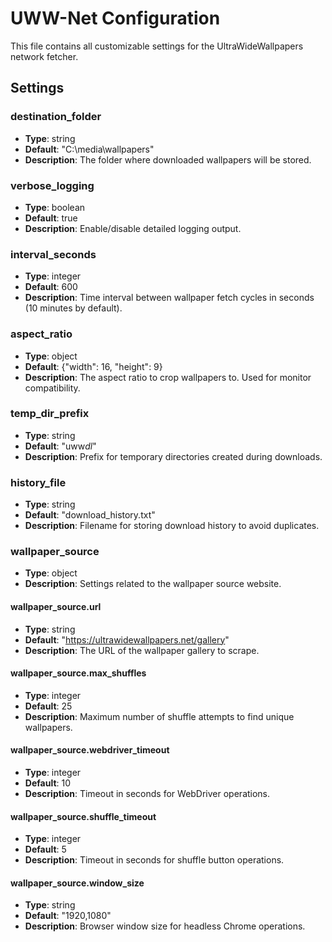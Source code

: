 # UWW-Net Configuration

This file contains all customizable settings for the UltraWideWallpapers network fetcher.

## Settings

### destination_folder

- **Type**: string
- **Default**: "C:\\media\\wallpapers"
- **Description**: The folder where downloaded wallpapers will be stored.

### verbose_logging

- **Type**: boolean
- **Default**: true
- **Description**: Enable/disable detailed logging output.

### interval_seconds

- **Type**: integer
- **Default**: 600
- **Description**: Time interval between wallpaper fetch cycles in seconds (10 minutes by default).

### aspect_ratio

- **Type**: object
- **Default**: {"width": 16, "height": 9}
- **Description**: The aspect ratio to crop wallpapers to. Used for monitor compatibility.

### temp_dir_prefix

- **Type**: string
- **Default**: "uww*dl*"
- **Description**: Prefix for temporary directories created during downloads.

### history_file

- **Type**: string
- **Default**: "download_history.txt"
- **Description**: Filename for storing download history to avoid duplicates.

### wallpaper_source

- **Type**: object
- **Description**: Settings related to the wallpaper source website.

#### wallpaper_source.url

- **Type**: string
- **Default**: "https://ultrawidewallpapers.net/gallery"
- **Description**: The URL of the wallpaper gallery to scrape.

#### wallpaper_source.max_shuffles

- **Type**: integer
- **Default**: 25
- **Description**: Maximum number of shuffle attempts to find unique wallpapers.

#### wallpaper_source.webdriver_timeout

- **Type**: integer
- **Default**: 10
- **Description**: Timeout in seconds for WebDriver operations.

#### wallpaper_source.shuffle_timeout

- **Type**: integer
- **Default**: 5
- **Description**: Timeout in seconds for shuffle button operations.

#### wallpaper_source.window_size

- **Type**: string
- **Default**: "1920,1080"
- **Description**: Browser window size for headless Chrome operations.
